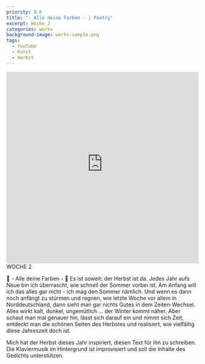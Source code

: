 ```yaml
---
priority: 0.6
title: "- Alle deine Farben - | Poetry"
excerpt: Woche 2
categories: works
background-image: works-sample.png
tags:
  - YouTube
  - Kunst
  - Herbst
---
```

<span class="image featured"></span>
<iframe width="100%" height="500px" src="https://www.youtube-nocookie.com/embed/Zf10KaGEv7w" frameborder="0" allow="autoplay; encrypted-media" allowfullscreen></iframe>
WOCHE 2

🍁 - Alle deine Farben - 🍁
Es ist soweit: der Herbst ist da.
Jedes Jahr aufs Neue bin ich überrascht, wie schnell der Sommer vorbei ist. Am Anfang will ich das alles gar nicht - ich mag den Sommer nämlich. Und wenn es dann noch anfängt zu stürmen und regnen, wie letzte Woche vor allem in Norddeutschland, dann sieht man gar nichts Gutes in dem Zeiten-Wechsel.
Alles wirkt kalt, dunkel, ungemütlich ... der Winter kommt näher.
Aber schaut man mal genauer hin, lässt sich darauf ein und nimmt sich Zeit, entdeckt man die schönen Seiten des Herbstes und realisiert, wie vielfältig diese Jahreszeit doch ist.

Mich hat der Herbst dieses Jahr inspiriert, diesen Text für ihn zu schreiben. Die Klaviermusik im Hintergrund ist improvisiert und soll die Inhalte des Gedichts unterstützen.
